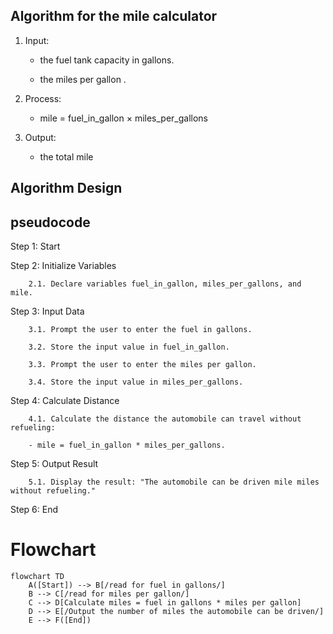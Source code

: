 ## Algorithm for the mile calculator

1. Input:

    - the fuel tank capacity in gallons.

    - the miles per gallon .

2. Process:

    - mile = fuel_in_gallon × miles_per_gallons
   
3. Output:

    - the total mile

## Algorithm Design

  ## pseudocode

Step 1: Start

Step 2: Initialize Variables
        
        2.1. Declare variables fuel_in_gallon, miles_per_gallons, and mile.

Step 3: Input Data

        3.1. Prompt the user to enter the fuel in gallons.
        
        3.2. Store the input value in fuel_in_gallon.
        
        3.3. Prompt the user to enter the miles per gallon.
        
        3.4. Store the input value in miles_per_gallons.

Step 4: Calculate Distance
        
        4.1. Calculate the distance the automobile can travel without refueling:
        
        - mile = fuel_in_gallon * miles_per_gallons.

Step 5: Output Result
        
        5.1. Display the result: "The automobile can be driven mile miles without refueling."

Step 6: End

# Flowchart
```mermaid
flowchart TD
    A([Start]) --> B[/read for fuel in gallons/]
    B --> C[/read for miles per gallon/]
    C --> D[Calculate miles = fuel in gallons * miles per gallon]
    D --> E[/Output the number of miles the automobile can be driven/]
    E --> F([End])
```

